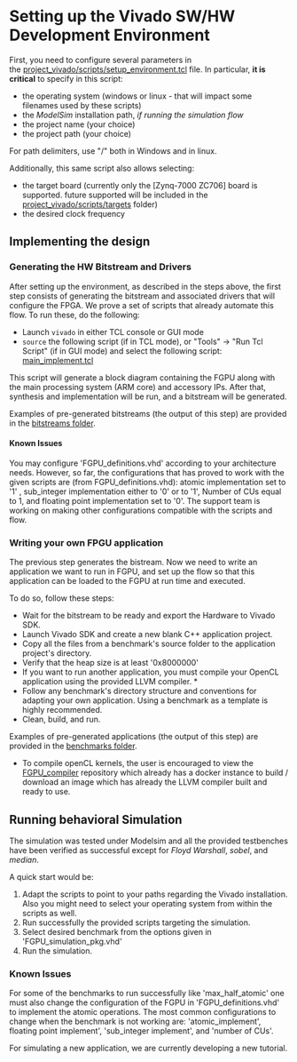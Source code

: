 ﻿# Setting up the Vivado SW/HW Development Environment

First, you need to configure several parameters in the [project_vivado/scripts/setup_environment.tcl](project_vivado/scripts/setup_environment.tcl) file. In particular, **it is critical** to specify in this script:
- the operating system (windows or linux - that will impact some filenames used by these scripts)
- the *ModelSim* installation path, *if running the simulation flow*
- the project name (your choice)
- the project path (your choice)

For path delimiters, use "/" both in Windows and in linux.

Additionally, this same script also allows selecting:
- the target board (currently only the [Zynq-7000 ZC706] board is supported. future supported will be included in the [project_vivado/scripts/targets](project_vivado/scripts/targets) folder)
- the desired clock frequency

## Implementing the design

### Generating the HW Bitstream and Drivers

After setting up the environment, as described in the steps above, the first step consists of generating the bitstream and associated drivers that will configure the FPGA. We prove a set of scripts that already automate this flow. To run these, do the following:
- Launch `vivado` in either TCL console or GUI mode
- `source` the following script (if in TCL mode), or "Tools" -> "Run Tcl Script" (if in GUI mode) and select the following script: [main_implement.tcl](scripts/main_implement.tcl)

This script will generate a block diagram containing the FGPU along with the main processing system (ARM core) and accessory IPs. After that, synthesis and implementation will be run, and a bitstream will be generated.

Examples of pre-generated bitstreams (the output of this step) are provided in the [bitstreams folder](../bitstreams).

#### Known Issues

You may configure 'FGPU_definitions.vhd' according to your architecture needs. However, so far, the configurations that has proved to work with the given scripts are (from FGPU_definitions.vhd): atomic implementation set to '1' , sub_integer implementation either to '0' or to '1', Number of CUs equal to 1, and floating point implementation set to '0'.  The support team is working on making other configurations compatible with the scripts and flow.

### Writing your own FPGU application

The previous step generates the bistream. Now we need to write an application we want to run in FGPU, and set up the flow so that this application can be loaded to the FGPU at run time and executed.

To do so, follow these steps:
- Wait for the bitstream to be ready and export the Hardware to Vivado SDK. 
- Launch Vivado SDK and create a new blank C++ application project.
- Copy all the files from a benchmark's source folder to the application project's directory. 
- Verify that the heap size is at least '0x8000000'
- If you want to run another application, you must compile your OpenCL application using the provided LLVM compiler. *
- Follow any benchmark's directory structure and conventions for adapting your own application. Using a benchmark as a template is highly recommended.
- Clean, build, and run.

Examples of pre-generated applications (the output of this step) are provided in the [benchmarks folder](../benchmark).

* To compile openCL kernels, the user is encouraged to view the [FGPU_compiler](https://github.com/CEatBTU/FGPU_Compiler.git) repository which already has a docker instance to build / download an image which has already the LLVM compiler built and ready to use.

## Running behavioral Simulation

The simulation was tested under Modelsim and all the provided testbenches have been verified as successful except for _Floyd Warshall_, _sobel_, and _median_. 

A quick start would be:
1. Adapt the scripts to point to your paths regarding the Vivado installation. Also you might need to select your operating system from within the scripts as well.
2. Run successfully the provided scripts targeting the simulation. 
3. Select desired benchmark from the options given in 'FGPU_simulation_pkg.vhd'
4. Run the simulation.

### Known Issues

For some of the benchmarks to run successfully like 'max_half_atomic' one must also change the configuration of the FGPU in 'FGPU_definitions.vhd' to implement the atomic operations.   The most common configurations to change when the benchmark is not working are: 'atomic_implement', floating point implement', 'sub_integer implement', and 'number of CUs'.

For simulating a new application, we are currently developing a new tutorial.
